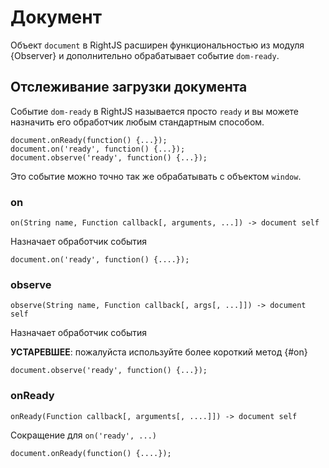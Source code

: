 # Документ

Объект `document` в RightJS расширен функциональностью из модуля {Observer}
и дополнительно обрабатывает событие `dom-ready`.

## Отслеживание загрузки документа

Событие `dom-ready` в RightJS называется просто `ready` и вы можете назначить 
его обработчик любым стандартным способом.

    document.onReady(function() {...});
    document.on('ready', function() {...});
    document.observe('ready', function() {...});

Это событие можно точно так же обрабатывать с объектом `window`.


### on

    on(String name, Function callback[, arguments, ...]) -> document self

Назначает обработчик события

    document.on('ready', function() {....});

### observe

    observe(String name, Function callback[, args[, ...]]) -> document self

Назначает обработчик события

__УСТАРЕВШЕЕ__: пожалуйста используйте более короткий метод {#on}

    document.observe('ready', function() {...});


### onReady

    onReady(Function callback[, arguments[, ....]]) -> document self

Сокращение для `on('ready', ...)`

    document.onReady(function() {....});

